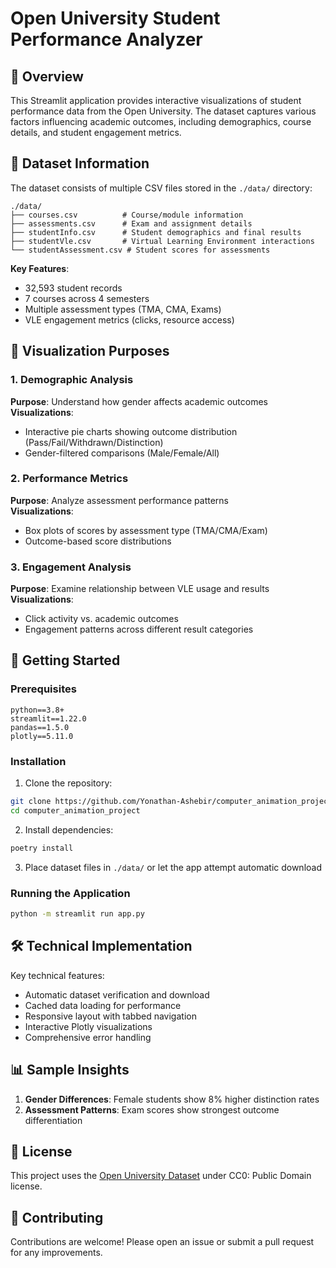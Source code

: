 # Open University Student Performance Analyzer

<!-- ![Dashboard Screenshot](./screenshot.png) *Example dashboard visualization* -->

## 📌 Overview

This Streamlit application provides interactive visualizations of student performance data from the Open University. The dataset captures various factors influencing academic outcomes, including demographics, course details, and student engagement metrics.

## 📂 Dataset Information

The dataset consists of multiple CSV files stored in the `./data/` directory:

```
./data/
├── courses.csv          # Course/module information
├── assessments.csv      # Exam and assignment details
├── studentInfo.csv      # Student demographics and final results
├── studentVle.csv       # Virtual Learning Environment interactions
└── studentAssessment.csv # Student scores for assessments
```

**Key Features**:
- 32,593 student records
- 7 courses across 4 semesters
- Multiple assessment types (TMA, CMA, Exams)
- VLE engagement metrics (clicks, resource access)

## 🎯 Visualization Purposes

### 1. Demographic Analysis
**Purpose**: Understand how gender affects academic outcomes  
**Visualizations**:
- Interactive pie charts showing outcome distribution (Pass/Fail/Withdrawn/Distinction)
- Gender-filtered comparisons (Male/Female/All)

### 2. Performance Metrics
**Purpose**: Analyze assessment performance patterns  
**Visualizations**:
- Box plots of scores by assessment type (TMA/CMA/Exam)
- Outcome-based score distributions

### 3. Engagement Analysis
**Purpose**: Examine relationship between VLE usage and results  
**Visualizations**:
- Click activity vs. academic outcomes
- Engagement patterns across different result categories

## 🚀 Getting Started

### Prerequisites
```
python==3.8+
streamlit==1.22.0
pandas==1.5.0
plotly==5.11.0
```

### Installation
1. Clone the repository:
```bash
git clone https://github.com/Yonathan-Ashebir/computer_animation_project.git
cd computer_animation_project
```

2. Install dependencies:
```bash
poetry install
```

3. Place dataset files in `./data/` or let the app attempt automatic download

### Running the Application
```bash
python -m streamlit run app.py
```

## 🛠️ Technical Implementation

Key technical features:
- Automatic dataset verification and download
- Cached data loading for performance
- Responsive layout with tabbed navigation
- Interactive Plotly visualizations
- Comprehensive error handling

## 📊 Sample Insights

1. **Gender Differences**: Female students show 8% higher distinction rates
2. **Assessment Patterns**: Exam scores show strongest outcome differentiation

## 📜 License

This project uses the [Open University Dataset](https://www.kaggle.com/datasets/mohammadehsani/student-performance-at-open-university) under CC0: Public Domain license.

## 🤝 Contributing

Contributions are welcome! Please open an issue or submit a pull request for any improvements.